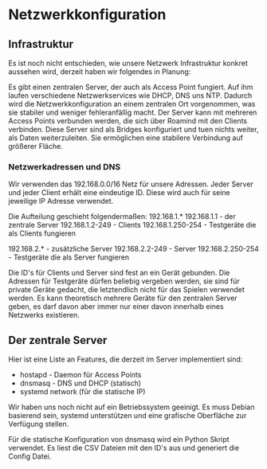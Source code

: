 # Netzwerkkonfiguration

## Infrastruktur

Es ist noch nicht entschieden, wie unsere Netzwerk Infrastruktur konkret aussehen wird, derzeit haben wir folgendes in Planung:

Es gibt einen zentralen Server, der auch als Access Point fungiert. Auf ihm laufen verschiedene Netzwerkservices wie DHCP, DNS uns NTP. Dadurch wird die Netzwerkkonfiguration an einem zentralen Ort vorgenommen, was sie stabiler und weniger fehleranfällig macht.
Der Server kann mit mehreren Access Points verbunden werden, die sich über Roamind mit den Clients verbinden. Diese Server sind als Bridges konfiguriert und tuen nichts weiter, als Daten weiterzuleiten. Sie ermöglichen eine stabilere Verbindung auf größerer Fläche.

### Netzwerkadressen und DNS

Wir verwenden das 192.168.0.0/16 Netz für unsere Adressen. Jeder Server und jeder Client erhält eine eindeutige ID. Diese wird auch für seine jeweilige IP Adresse verwendet.

Die Aufteilung geschieht folgendermaßen:
192.168.1.*
192.168.1.1 - der zentrale Server
192.168.1.2-249 - Clients
192.168.1.250-254 - Testgeräte die als Clients fungieren

192.168.2.* - zusätzliche Server
192.168.2.2-249 - Server
192.168.2.250-254 - Testgeräte die als Server fungieren

Die ID's für Clients und Server sind fest an ein Gerät gebunden. Die Adressen für Testgeräte dürfen beliebig vergeben werden, sie sind für private Geräte gedacht, die letztendlich nicht für das Spielen verwendet werden.
Es kann theoretisch mehrere Geräte für den zentralen Server geben, es darf davon aber immer nur einer davon innerhalb eines Netzwerks existieren.

## Der zentrale Server

Hier ist eine Liste an Features, die derzeit im Server implementiert sind:
 * hostapd - Daemon für Access Points
 * dnsmasq - DNS und DHCP (statisch)
 * systemd network (für die statische IP)

Wir haben uns noch nicht auf ein Betriebssystem geeinigt. Es muss Debian basierend sein, systemd unterstützen und eine grafische Oberfläche zur Verfügung stellen.

Für die statische Konfiguration von dnsmasq wird ein Python Skript verwendet. Es liest die CSV Dateien mit den ID's aus und generiert die Config Datei.